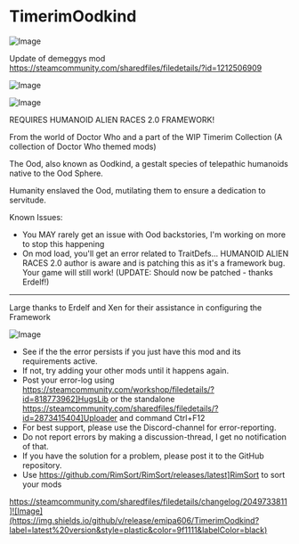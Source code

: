 # TimerimOodkind

![Image](https://i.imgur.com/buuPQel.png)

Update of demeggys mod
https://steamcommunity.com/sharedfiles/filedetails/?id=1212506909

![Image](https://i.imgur.com/KFjAmff.png)

	
![Image](https://i.imgur.com/Z4GOv8H.png)


REQUIRES HUMANOID ALIEN RACES 2.0 FRAMEWORK!

From the world of Doctor Who and a part of the WIP Timerim Collection (A collection of Doctor Who themed mods)

The Ood, also known as Oodkind, a gestalt species of telepathic humanoids native to the Ood Sphere.

Humanity enslaved the Ood, mutilating them to ensure a dedication to servitude.

Known Issues:

- You MAY rarely get an issue with Ood backstories, I&apos;m working on more to stop this happening
- On mod load, you&apos;ll get an error related to TraitDefs... HUMANOID ALIEN RACES 2.0 author is aware and is patching this as it&apos;s a framework bug. Your game will still work! (UPDATE: Should now be patched - thanks Erdelf!)

------------

Large thanks to Erdelf and Xen for their assistance in configuring the Framework


![Image](https://i.imgur.com/PwoNOj4.png)



-  See if the the error persists if you just have this mod and its requirements active.
-  If not, try adding your other mods until it happens again.
-  Post your error-log using https://steamcommunity.com/workshop/filedetails/?id=818773962]HugsLib or the standalone https://steamcommunity.com/sharedfiles/filedetails/?id=2873415404]Uploader and command Ctrl+F12
-  For best support, please use the Discord-channel for error-reporting.
-  Do not report errors by making a discussion-thread, I get no notification of that.
-  If you have the solution for a problem, please post it to the GitHub repository.
-  Use https://github.com/RimSort/RimSort/releases/latest]RimSort to sort your mods



https://steamcommunity.com/sharedfiles/filedetails/changelog/2049733811]![Image](https://img.shields.io/github/v/release/emipa606/TimerimOodkind?label=latest%20version&style=plastic&color=9f1111&labelColor=black)

